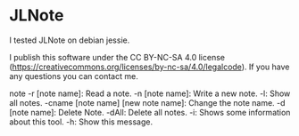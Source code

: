 # JLNote
I tested JLNote on debian jessie. 

I publish this software under the CC BY-NC-SA 4.0 license (https://creativecommons.org/licenses/by-nc-sa/4.0/legalcode).
If you have any questions you can contact me.

note
     -r [note name]: Read a note.
     -n [note name]: Write a new note.
     -l: Show all notes.
     -cname [note name] [new note name]: Change the note name.
     -d [note name]: Delete Note.
     -dAll: Delete all notes.
     -i: Shows some information about this tool.
     -h: Show this message.